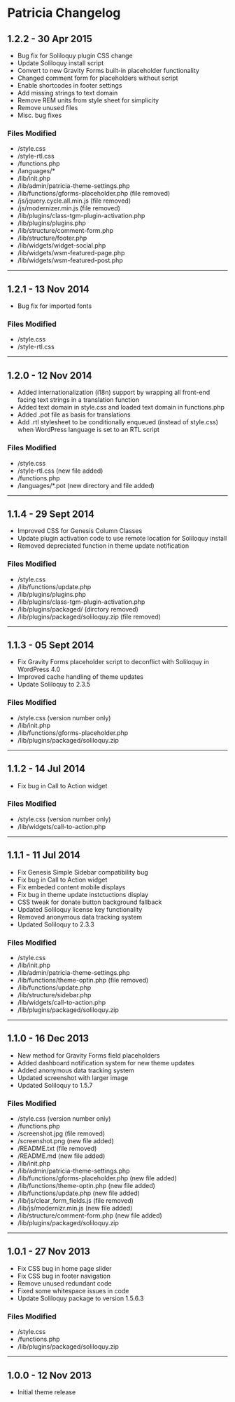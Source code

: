 # Patricia Changelog

## 1.2.2 - 30 Apr 2015
* Bug fix for Soliloquy plugin CSS change    
* Update Soliloquy install script  
* Convert to new Gravity Forms built-in placeholder functionality  
* Changed comment form for placeholders without script  
* Enable shortcodes in footer settings  
* Add missing strings to text domain    
* Remove REM units from style sheet for simplicity  
* Remove unused files  
* Misc. bug fixes     

### Files Modified
* /style.css  
* /style-rtl.css   
* /functions.php  
* /languages/*  
* /lib/init.php  
* /lib/admin/patricia-theme-settings.php  
* /lib/functions/gforms-placeholder.php (file removed)  
* /js/jquery.cycle.all.min.js (file removed)  
* /js/modernizer.min.js  (file removed)  
* /lib/plugins/class-tgm-plugin-activation.php  
* /lib/plugins/plugins.php  
* /lib/structure/comment-form.php  
* /lib/structure/footer.php  
* /lib/widgets/widget-social.php  
* /lib/widgets/wsm-featured-page.php  
* /lib/widgets/wsm-featured-post.php  

---

## 1.2.1 - 13 Nov 2014
* Bug fix for imported fonts  

### Files Modified
* /style.css  
* /style-rtl.css   

---

## 1.2.0 - 12 Nov 2014
* Added internationalization (i18n) support by wrapping all front-end facing text strings in a translation function  
* Added text domain in style.css and loaded text domain in functions.php  
* Added .pot file as basis for translations  
* Add .rtl stylesheet to be conditionally enqueued (instead of style.css) when WordPress language is set to an RTL script  

### Files Modified
* /style.css  
* /style-rtl.css (new file added)  
* /functions.php  
* /languages/*.pot (new directory and file added)  

---

## 1.1.4 - 29 Sept 2014
* Improved CSS for Genesis Column Classes
* Update plugin activation code to use remote location for Soliloquy install
* Removed depreciated function in theme update notification

### Files Modified
* /style.css
* /lib/functions/update.php
* /lib/plugins/plugins.php
* /lib/plugins/class-tgm-plugin-activation.php
* /lib/plugins/packaged/ (dirctory removed)
* /lib/plugins/packaged/soliloquy.zip  (file removed)

---

## 1.1.3 - 05 Sept 2014
* Fix Gravity Forms placeholder script to deconflict with Soliloquy in WordPress 4.0
* Improved cache handling of theme updates
* Update Soliloquy to 2.3.5

### Files Modified
* /style.css (version number only)
* /lib/init.php
* /lib/functions/gforms-placeholder.php
* /lib/plugins/packaged/soliloquy.zip

---

## 1.1.2 - 14 Jul 2014
* Fix bug in Call to Action widget

### Files Modified
* /style.css (version number only)
* /lib/widgets/call-to-action.php

---

## 1.1.1 - 11 Jul 2014
* Fix Genesis Simple Sidebar compatibility bug
* Fix bug in Call to Action widget
* Fix embeded content mobile displays
* Fix bug in theme update instctuctions display
* CSS tweak for donate button background fallback
* Updated Soliloquy license key functionality
* Removed anonymous data tracking system
* Updated Soliloquy to 2.3.3

### Files Modified
* /style.css
* /lib/init.php
* /lib/admin/patricia-theme-settings.php
* /lib/functions/theme-optin.php (file removed)
* /lib/functions/update.php
* /lib/structure/sidebar.php
* /lib/widgets/call-to-action.php
* /lib/plugins/packaged/soliloquy.zip

---

## 1.1.0 - 16 Dec 2013
* New method for Gravity Forms field placeholders
* Added dashboard notification system for new theme updates
* Added anonymous data tracking system
* Updated screenshot with larger image
* Updated Soliloquy to 1.5.7

### Files Modified
* /style.css (version number only)
* /functions.php
* /screenshot.jpg (file removed)
* /screenshot.png (new file added)
* /README.txt (file removed)
* /README.md (new file added)
* /lib/init.php
* /lib/admin/patricia-theme-settings.php
* /lib/functions/gforms-placeholder.php (new file added)
* /lib/functions/theme-optin.php (new file added)
* /lib/functions/update.php (new file added)
* /lib/js/clear_form_fields.js (file removed)
* /lib/js/modernizr.min.js (new file added)
* /lib/structure/comment-form.php (new file added)
* /lib/plugins/packaged/soliloquy.zip

---

## 1.0.1 - 27 Nov 2013
* Fix CSS bug in home page slider
* Fix CSS bug in footer navigation
* Remove unused redundant code
* Fixed some whitespace issues in code
* Update Soliloquy package to version 1.5.6.3

### Files Modified
* /style.css
* /functions.php
* /lib/plugins/packaged/soliloquy.zip

---

## 1.0.0 - 12 Nov 2013
* Initial theme release